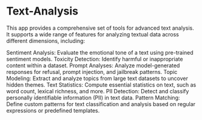 # Text-Analysis
This app provides a comprehensive set of tools for advanced text analysis. It supports a wide range of features for analyzing textual data across different dimensions, including:

Sentiment Analysis: Evaluate the emotional tone of a text using pre-trained sentiment models.
Toxicity Detection: Identify harmful or inappropriate content within a dataset.
Prompt Analyses: Analyze model-generated responses for refusal, prompt injection, and jailbreak patterns.
Topic Modeling: Extract and analyze topics from large text datasets to uncover hidden themes.
Text Statistics: Compute essential statistics on text, such as word count, lexical richness, and more.
PII Detection: Detect and classify personally identifiable information (PII) in text data.
Pattern Matching: Define custom patterns for text classification and analysis based on regular expressions or predefined templates.
